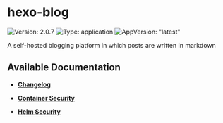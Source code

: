 # hexo-blog

![Version: 2.0.7](https://img.shields.io/badge/Version-2.0.7-informational?style=flat-square) ![Type: application](https://img.shields.io/badge/Type-application-informational?style=flat-square) ![AppVersion: "latest"](https://img.shields.io/badge/AppVersion-"latest"-informational?style=flat-square)

A self-hosted blogging platform in which posts are written in markdown

## Available Documentation

- [**Changelog**](CHANGELOG)

- [**Container Security**](container-security)

- [**Helm Security**](helm-security)

